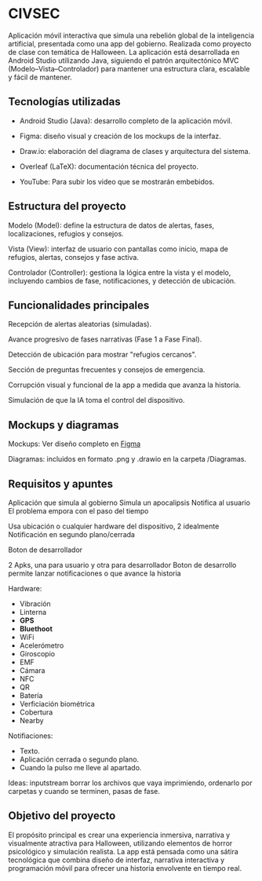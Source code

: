 # CIVSEC
Aplicación móvil interactiva que simula una rebelión global de la inteligencia artificial, presentada como una app del gobierno. Realizada como proyecto de clase con temática de Halloween. La aplicación está desarrollada en Android Studio utilizando Java, siguiendo el patrón arquitectónico MVC (Modelo–Vista–Controlador) para mantener una estructura clara, escalable y fácil de mantener.

## Tecnologías utilizadas

- Android Studio (Java): desarrollo completo de la aplicación móvil.

- Figma: diseño visual y creación de los mockups de la interfaz.

- Draw.io: elaboración del diagrama de clases y arquitectura del sistema.

- Overleaf (LaTeX): documentación técnica del proyecto.

- YouTube: Para subir los video que se mostrarán embebidos.

## Estructura del proyecto

Modelo (Model): define la estructura de datos de alertas, fases, localizaciones, refugios y consejos.

Vista (View): interfaz de usuario con pantallas como inicio, mapa de refugios, alertas, consejos y fase activa.

Controlador (Controller): gestiona la lógica entre la vista y el modelo, incluyendo cambios de fase, notificaciones, y detección de ubicación.

## Funcionalidades principales

Recepción de alertas aleatorias (simuladas).

Avance progresivo de fases narrativas (Fase 1 a Fase Final).

Detección de ubicación para mostrar "refugios cercanos".

Sección de preguntas frecuentes y consejos de emergencia.

Corrupción visual y funcional de la app a medida que avanza la historia.

Simulación de que la IA toma el control del dispositivo.

## Mockups y diagramas

Mockups: Ver diseño completo en [Figma](https://www.figma.com/design/gc1FMTqOT7ZpMJXCRrs4zs/CIVSEC?node-id=0-1&p=f&t=4rstzXFrBYaPUnHN-0)

Diagramas: incluidos en formato .png y .drawio en la carpeta /Diagramas.

## Requisitos y apuntes

Aplicación que simula al gobierno
Simula un apocalipsis
Notifica al usuario
El problema empora con el paso del tiempo

Usa ubicación o cualquier hardware del dispositivo, 2 idealmente
Notificación en segundo plano/cerrada

Boton de desarrollador

2 Apks, una para usuario y otra para desarrollador
Boton de desarrollo permite lanzar notificaciones o que avance la historia

Hardware:
- Vibración
- Linterna
- **GPS**
- **Bluethoot**
- WiFi
- Acelerómetro
- Giroscopio
- EMF
- Cámara
- NFC
- QR
- Batería
- Verficiación biométrica
- Cobertura
- Nearby

Notifiaciones:
- Texto.
- Aplicación cerrada o segundo plano.
- Cuando la pulso me lleve al apartado.

Ideas:
inputstream
borrar los archivos que vaya imprimiendo, ordenarlo por carpetas y cuando se terminen, pasas de fase.

## Objetivo del proyecto

El propósito principal es crear una experiencia inmersiva, narrativa y visualmente atractiva para Halloween, utilizando elementos de horror psicológico y simulación realista. La app está pensada como una sátira tecnológica que combina diseño de interfaz, narrativa interactiva y programación móvil para ofrecer una historia envolvente en tiempo real.

